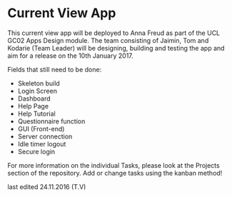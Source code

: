 # Current View App

This current view app will be deployed to Anna Freud as part of the UCL GC02 Apps Design module.
The team consisting of Jaimin, Tom and Kodarie (Team Leader) will be designing, building and testing the app and aim for a release on the 10th January 2017. 
  
  Fields that still need to be done:
  - Skeleton build
  - Login Screen
  - Dashboard
  - Help Page
  - Help Tutorial
  - Questionnaire function
  - GUI (Front-end)
  - Server connection
  - Idle timer logout
  - Secure login
  
For more information on the individual Tasks, please look at the Projects section of the repository.
Add or change tasks using the kanban method!


last edited 24.11.2016 (T.V)
